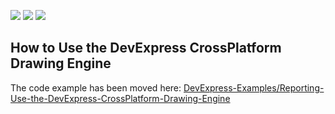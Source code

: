 <!-- default badges list -->
![](https://img.shields.io/endpoint?url=https://codecentral.devexpress.com/api/v1/VersionRange/244939723/2021.2)
[![](https://img.shields.io/badge/Open_in_DevExpress_Support_Center-FF7200?style=flat-square&logo=DevExpress&logoColor=white)](https://supportcenter.devexpress.com/ticket/details/T868014)
[![](https://img.shields.io/badge/📖_How_to_use_DevExpress_Examples-e9f6fc?style=flat-square)](https://docs.devexpress.com/GeneralInformation/403183)
<!-- default badges end -->
## How to Use the DevExpress CrossPlatform Drawing Engine

The code example has been moved here: [DevExpress-Examples/Reporting-Use-the-DevExpress-CrossPlatform-Drawing-Engine](https://github.com/DevExpress-Examples/Reporting-Use-the-DevExpress-CrossPlatform-Drawing-Engine)
